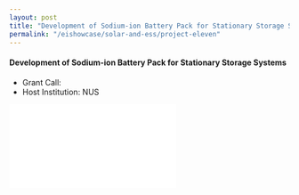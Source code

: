 ```yaml
---
layout: post
title: "Development of Sodium-ion Battery Pack for Stationary Storage Systems"
permalink: "/eishowcase/solar-and-ess/project-eleven"
---
```

#### Development of Sodium-ion Battery Pack for Stationary Storage Systems
* Grant Call: 
* Host Institution: NUS

<div class="showcase-embed-container">
	<embed type="application/pdf" src="/files/showcase/solar_ess_11.pdf#view=FitH">
</div>